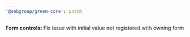 ```yaml
---
'@sebgroup/green-core': patch
---
```


**Form controls:** Fix issue with initial value not registered with owning form
